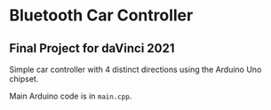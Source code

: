 # Bluetooth Car Controller

## Final Project for daVinci 2021

Simple car controller with 4 distinct directions using the Arduino Uno chipset.

Main Arduino code is in `main.cpp`.
